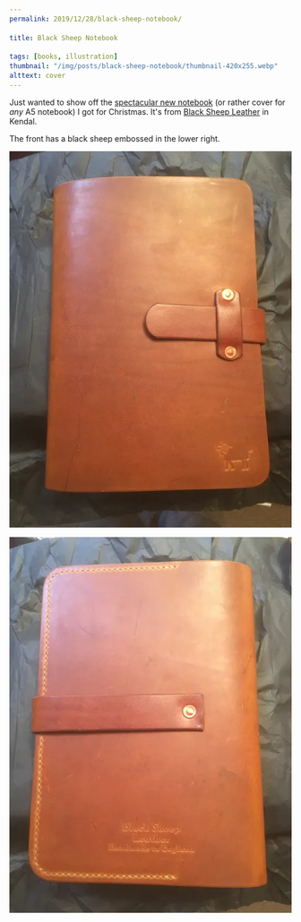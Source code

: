 ```yaml
---
permalink: 2019/12/28/black-sheep-notebook/

title: Black Sheep Notebook

tags: [books, illustration]
thumbnail: "/img/posts/black-sheep-notebook/thumbnail-420x255.webp"
alttext: cover
---
```


Just wanted to show off the <a href="https://www.blacksheepleather.co.uk/product/black-sheep-notebook-cover/">spectacular new notebook</a> (or rather cover for _any_ A5 notebook) I
got for Christmas. It's from <a href="https://www.blacksheepleather.co.uk/">Black Sheep Leather</a> in Kendal.

The front has a black sheep embossed in the lower right.

![front](/img/posts/black-sheep-notebook/notebook-front.webp)

![back](/img/posts/black-sheep-notebook/notebook-back.webp)
